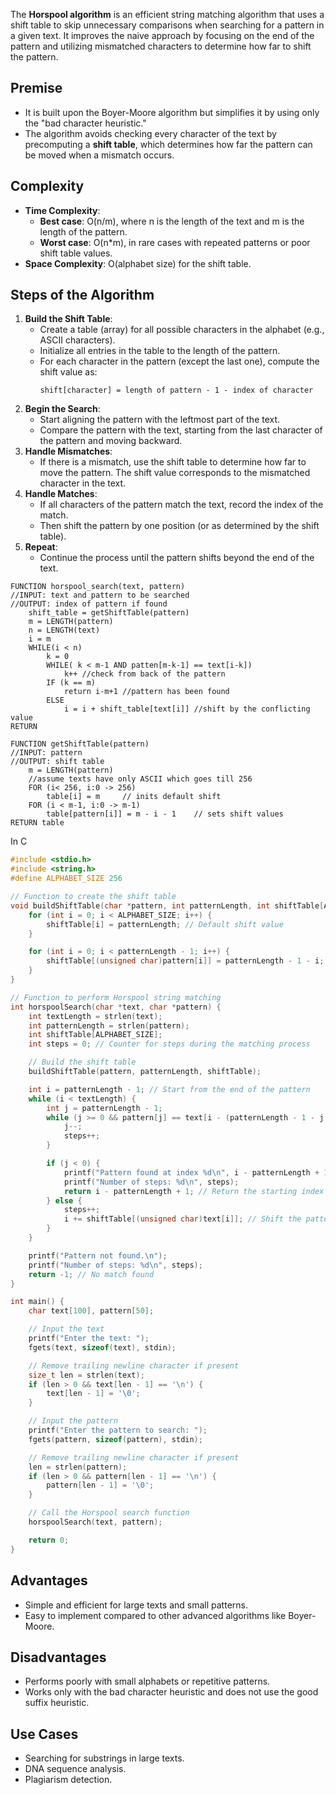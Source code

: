 The **Horspool algorithm** is an efficient string matching algorithm that uses a shift table to skip unnecessary comparisons when searching for a pattern in a given text. It improves the naive approach by focusing on the end of the pattern and utilizing mismatched characters to determine how far to shift the pattern.
## Premise
- It is built upon the Boyer-Moore algorithm but simplifies it by using only the "bad character heuristic."
- The algorithm avoids checking every character of the text by precomputing a **shift table**, which determines how far the pattern can be moved when a mismatch occurs.
## Complexity
- **Time Complexity**:
  - **Best case**: O(n/m), where n is the length of the text and m is the length of the pattern.
  - **Worst case**: O(n\*m), in rare cases with repeated patterns or poor shift table values.
- **Space Complexity**: O(alphabet size) for the shift table.
## Steps of the Algorithm
1. **Build the Shift Table**:
   - Create a table (array) for all possible characters in the alphabet (e.g., ASCII characters).
   - Initialize all entries in the table to the length of the pattern.
   - For each character in the pattern (except the last one), compute the shift value as:
     ```
     shift[character] = length of pattern - 1 - index of character
     ```
2. **Begin the Search**:
   - Start aligning the pattern with the leftmost part of the text.
   - Compare the pattern with the text, starting from the last character of the pattern and moving backward.
3. **Handle Mismatches**:
   - If there is a mismatch, use the shift table to determine how far to move the pattern. The shift value corresponds to the mismatched character in the text.
4. **Handle Matches**:
   - If all characters of the pattern match the text, record the index of the match.
   - Then shift the pattern by one position (or as determined by the shift table).
5. **Repeat**:
   - Continue the process until the pattern shifts beyond the end of the text.
```al
FUNCTION horspool_search(text, pattern)
//INPUT: text and pattern to be searched
//OUTPUT: index of pattern if found
	shift_table = getShiftTable(pattern)
	m = LENGTH(pattern)
	n = LENGTH(text)
	i = m
	WHILE(i < n)
		k = 0
		WHILE( k < m-1 AND patten[m-k-1] == text[i-k])
			k++ //check from back of the pattern
		IF (k == m)
			return i-m+1 //pattern has been found
		ELSE
			i = i + shift_table[text[i]] //shift by the conflicting value
RETURN

FUNCTION getShiftTable(pattern)
//INPUT: pattern
//OUTPUT: shift table
	m = LENGTH(pattern)
	//assume texts have only ASCII which goes till 256
	FOR (i< 256, i:0 -> 256)
		table[i] = m     // inits default shift
	FOR (i < m-1, i:0 -> m-1)
		table[pattern[i]] = m - i - 1    // sets shift values
RETURN table
```
In C
```c
#include <stdio.h>
#include <string.h>
#define ALPHABET_SIZE 256

// Function to create the shift table
void buildShiftTable(char *pattern, int patternLength, int shiftTable[ALPHABET_SIZE]) {
    for (int i = 0; i < ALPHABET_SIZE; i++) {
        shiftTable[i] = patternLength; // Default shift value
    }

    for (int i = 0; i < patternLength - 1; i++) {
        shiftTable[(unsigned char)pattern[i]] = patternLength - 1 - i;
    }
}

// Function to perform Horspool string matching
int horspoolSearch(char *text, char *pattern) {
    int textLength = strlen(text);
    int patternLength = strlen(pattern);
    int shiftTable[ALPHABET_SIZE];
    int steps = 0; // Counter for steps during the matching process

    // Build the shift table
    buildShiftTable(pattern, patternLength, shiftTable);

    int i = patternLength - 1; // Start from the end of the pattern
    while (i < textLength) {
        int j = patternLength - 1;
        while (j >= 0 && pattern[j] == text[i - (patternLength - 1 - j)]) {
            j--;
            steps++;
        }

        if (j < 0) {
            printf("Pattern found at index %d\n", i - patternLength + 1);
            printf("Number of steps: %d\n", steps);
            return i - patternLength + 1; // Return the starting index of the match
        } else {
            steps++;
            i += shiftTable[(unsigned char)text[i]]; // Shift the pattern
        }
    }

    printf("Pattern not found.\n");
    printf("Number of steps: %d\n", steps);
    return -1; // No match found
}

int main() {
    char text[100], pattern[50];

    // Input the text
    printf("Enter the text: ");
    fgets(text, sizeof(text), stdin);

    // Remove trailing newline character if present
    size_t len = strlen(text);
    if (len > 0 && text[len - 1] == '\n') {
        text[len - 1] = '\0';
    }

    // Input the pattern
    printf("Enter the pattern to search: ");
    fgets(pattern, sizeof(pattern), stdin);

    // Remove trailing newline character if present
    len = strlen(pattern);
    if (len > 0 && pattern[len - 1] == '\n') {
        pattern[len - 1] = '\0';
    }

    // Call the Horspool search function
    horspoolSearch(text, pattern);

    return 0;
}
```

## Advantages
- Simple and efficient for large texts and small patterns.
- Easy to implement compared to other advanced algorithms like Boyer-Moore.
## Disadvantages
- Performs poorly with small alphabets or repetitive patterns.
- Works only with the bad character heuristic and does not use the good suffix heuristic.
## Use Cases
- Searching for substrings in large texts.
- DNA sequence analysis.
- Plagiarism detection.
